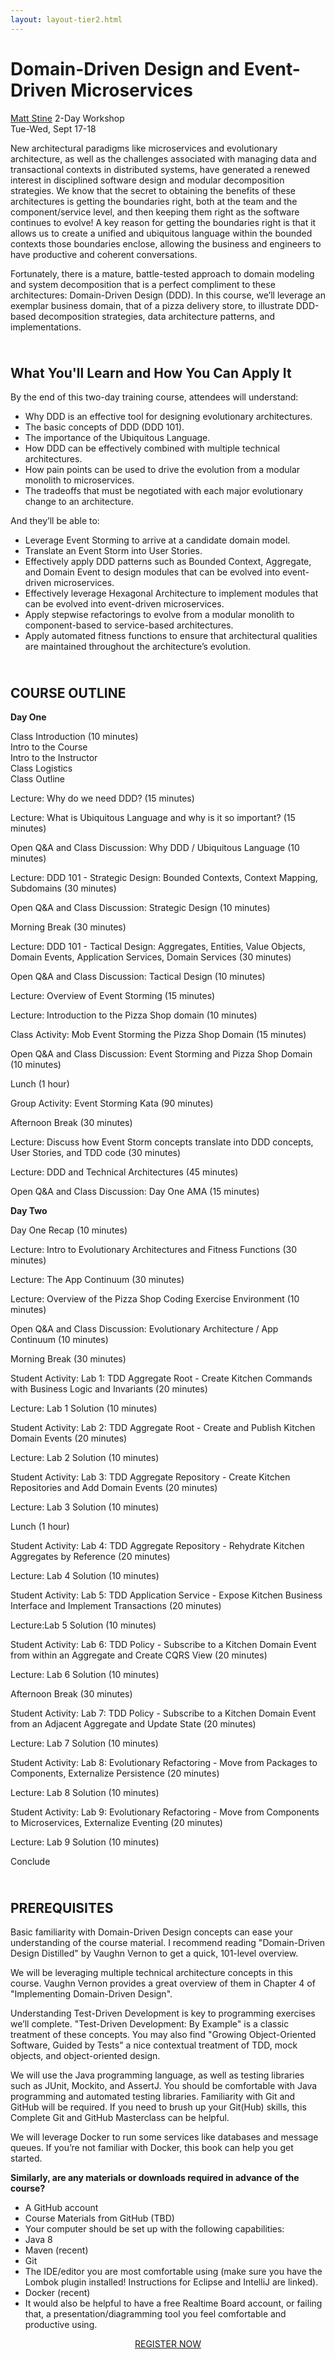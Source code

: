 ```yaml
---
layout: layout-tier2.html
---
```

<p><div class="container section workshop-page">
    <!-- begin workshop element -->
    <div class="row">
      <div class="col-xs-12 col-sm-2">
            <div class="speaker-container">
                <a href="../speakers/matt-stine.html"><div class="speaker-img matt-stine keep-color"></div></a>
                </div>
            </div>
        <div class="col-xs-12 col-sm-10 workshop-list">
            <h1 class="section-header">Domain-Driven Design and Event-Driven Microservices</h1>
            <span class="workshops--speaker-name"><a href="../speakers/matt-stine.html">Matt Stine</a></span>
            <span class="workshops--duration">2-Day Workshop<br>Tue-Wed, Sept 17-18</span>
            <div class="spacer"></div>
            <p class="copy">New architectural paradigms like microservices and evolutionary architecture, as well as the challenges associated with managing data and transactional contexts in distributed systems, have generated a renewed interest in disciplined software design and modular decomposition strategies. We know that the secret to obtaining the benefits of these architectures is getting the boundaries right, both at the team and the component/service level, and then keeping them right as the software continues to evolve! A key reason for getting the boundaries right is that it allows us to create a unified and ubiquitous language within the bounded contexts those boundaries enclose, allowing the business and engineers to have productive and coherent conversations.</p>
            <p class="copy">Fortunately, there is a mature, battle-tested approach to domain modeling and system decomposition that is a perfect compliment to these architectures: Domain-Driven Design (DDD). In this course, we’ll leverage an exemplar business domain, that of a pizza delivery store, to illustrate DDD-based decomposition strategies, data architecture patterns, and implementations.</p>
            <img src="../img/workshop/Workshop-Matt-Stine-3.jpg" class="speaker--workshop-content-img" alt="" style="margin-bottom: 10px">
            <h2 class="speaker-subheader">What You'll Learn and How You Can Apply It</h2>
            <p class="copy">By the end of this two-day training course, attendees will understand:</p>
            <ul class="copy-list">
                <li>Why DDD is an effective tool for designing evolutionary architectures.</li>
                <li>The basic concepts of DDD (DDD 101).</li>
                <li>The importance of the Ubiquitous Language.</li>
                <li>How DDD can be effectively combined with multiple technical architectures.</li>
                <li>How pain points can be used to drive the evolution from a modular monolith to microservices.</li>
                <li>The tradeoffs that must be negotiated with each major evolutionary change to an architecture.</li>
            </ul>
            <p class="copy">And they’ll be able to:</p>
            <ul class="copy-list">
                <li>Leverage Event Storming to arrive at a candidate domain model.</li>
                <li>Translate an Event Storm into User Stories.</li>
                <li>Effectively apply DDD patterns such as Bounded Context, Aggregate, and Domain Event to design modules that can be evolved into event-driven microservices.</li>
                <li>Effectively leverage Hexagonal Architecture to implement modules that can be evolved into event-driven microservices.</li>
                <li>Apply stepwise refactorings to evolve from a modular monolith to component-based to service-based architectures.</li>
                <li>Apply automated fitness functions to ensure that architectural qualities are maintained throughout the architecture’s evolution.</li>
            </ul>
            <img src="../img/workshop/Workshop-Matt-Stine-2.jpg" class="speaker--workshop-content-img" alt="" style="margin-bottom: 10px">
            <h2 class="speaker-subheader">COURSE OUTLINE</h2>
            <p class="copy"><strong>Day One</strong></p>
            <p class="copy">Class Introduction (10 minutes)<br>
            Intro to the Course<br>
            Intro to the Instructor<br>
            Class Logistics<br>
            Class Outline</p>
            <p class="copy">Lecture: Why do we need DDD? (15 minutes)</p>
            <p class="copy">Lecture: What is Ubiquitous Language and why is it so important? (15 minutes)</p>
            <p class="copy">Open Q&A and Class Discussion: Why DDD / Ubiquitous Language (10 minutes)</p>
            <p class="copy">Lecture: DDD 101 - Strategic Design: Bounded Contexts, Context Mapping, Subdomains (30 minutes)</p>
            <p class="copy">Open Q&A and Class Discussion: Strategic Design (10 minutes)</p>
            <p class="copy">Morning Break (30 minutes)</p>
            <p class="copy">Lecture: DDD 101 - Tactical Design: Aggregates, Entities, Value Objects, Domain Events, Application Services, Domain Services (30 minutes)</p>
            <p class="copy">Open Q&A and Class Discussion: Tactical Design (10 minutes)</p>
            <p class="copy">Lecture: Overview of Event Storming (15 minutes)</p>
            <p class="copy">Lecture: Introduction to the Pizza Shop domain (10 minutes)</p>
            <p class="copy">Class Activity: Mob Event Storming the Pizza Shop Domain (15 minutes)</p>
            <p class="copy">Open Q&A and Class Discussion: Event Storming and Pizza Shop Domain (10 minutes)</p>
            <p class="copy">Lunch (1 hour)</p>
            <p class="copy">Group Activity: Event Storming Kata (90 minutes)</p>
            <p class="copy">Afternoon Break (30 minutes)</p>
            <p class="copy">Lecture: Discuss how Event Storm concepts translate into DDD concepts, User Stories, and TDD code (30 minutes)</p>
            <p class="copy">Lecture: DDD and Technical Architectures (45 minutes)</p>
            <p class="copy">Open Q&A and Class Discussion: Day One AMA (15 minutes)</p>
            <p class="copy"><strong>Day Two</strong></p>
            <p class="copy">Day One Recap (10 minutes)</p>
            <p class="copy">Lecture: Intro to Evolutionary Architectures and Fitness Functions (30 minutes)</p>
            <p class="copy">Lecture: The App Continuum (30 minutes)</p>
            <p class="copy">Lecture: Overview of the Pizza Shop Coding Exercise Environment (10 minutes)</p>
            <p class="copy">Open Q&A and Class Discussion: Evolutionary Architecture / App Continuum (10 minutes)</p>
            <p class="copy">Morning Break (30 minutes)</p>
            <p class="copy">Student Activity: Lab 1: TDD Aggregate Root - Create Kitchen Commands with Business Logic and Invariants (20 minutes)</p>
            <p class="copy">Lecture: Lab 1 Solution (10 minutes)</p>
            <p class="copy">Student Activity: Lab 2: TDD Aggregate Root - Create and Publish Kitchen Domain Events (20 minutes)</p>
            <p class="copy">Lecture: Lab 2 Solution (10 minutes)</p>
            <p class="copy">Student Activity: Lab 3: TDD Aggregate Repository - Create Kitchen Repositories and Add Domain Events (20 minutes)</p>
            <p class="copy">Lecture: Lab 3 Solution (10 minutes)</p>
            <p class="copy">Lunch (1 hour)</p>
            <p class="copy">Student Activity: Lab 4: TDD Aggregate Repository - Rehydrate Kitchen Aggregates by Reference (20 minutes)</p>
            <p class="copy">Lecture: Lab 4 Solution (10 minutes)</p>
            <p class="copy">Student Activity: Lab 5: TDD Application Service - Expose Kitchen Business Interface and Implement Transactions (20 minutes)</p>
            <p class="copy">Lecture:Lab 5 Solution (10 minutes)</p>
            <p class="copy">Student Activity: Lab 6: TDD Policy - Subscribe to a Kitchen Domain Event from within an Aggregate and Create CQRS View (20 minutes)</p>
            <p class="copy">Lecture: Lab 6 Solution (10 minutes)</p>
            <p class="copy">Afternoon Break (30 minutes)</p>
            <p class="copy">Student Activity: Lab 7: TDD Policy - Subscribe to a Kitchen Domain Event from an Adjacent Aggregate and Update State (20 minutes)</p>
            <p class="copy">Lecture: Lab 7 Solution (10 minutes)</p>
            <p class="copy">Student Activity: Lab 8: Evolutionary Refactoring - Move from Packages to Components, Externalize Persistence (20 minutes)</p>
            <p class="copy">Lecture: Lab 8 Solution (10 minutes)</p>
            <p class="copy">Student Activity: Lab 9: Evolutionary Refactoring - Move from Components to Microservices, Externalize Eventing (20 minutes)</p>
            <p class="copy">Lecture: Lab 9 Solution (10 minutes)</p>
            <p class="copy">Conclude</p>
            <img src="../img/workshop/Workshop-Matt-Stine-1.jpg" class="speaker--workshop-content-img" alt="" style="margin-bottom: 10px">
            <h2 class="speaker-subheader">PREREQUISITES</h2>
            <p class="copy">Basic familiarity with Domain-Driven Design concepts can ease your understanding of the course material. I recommend reading "Domain-Driven Design Distilled" by Vaughn Vernon to get a quick, 101-level overview.</p>
            <p class="copy">We will be leveraging multiple technical architecture concepts in this course. Vaughn Vernon provides a great overview of them in Chapter 4 of "Implementing Domain-Driven Design".</p>
            <p class="copy">Understanding Test-Driven Development is key to programming exercises we’ll complete. "Test-Driven Development: By Example" is a classic treatment of these concepts. You may also find "Growing Object-Oriented Software, Guided by Tests" a nice contextual treatment of TDD, mock objects, and object-oriented design.</p>
            <p class="copy">We will use the Java programming language, as well as testing libraries such as JUnit, Mockito, and AssertJ. You should be comfortable with Java programming and automated testing libraries. Familiarity with Git and GitHub will be required. If you need to brush up your Git(Hub) skills, this Complete Git and GitHub Masterclass can be helpful.</p>
            <p class="copy">We will leverage Docker to run some services like databases and message queues. If you’re not familiar with Docker, this book can help you get started.</p>
            <p class="copy"><strong>Similarly, are any materials or downloads required in advance of the course?</strong></p>
            <ul class="copy-list">
                <li>A GitHub account</li>
                <li>Course Materials from GitHub (TBD)</li>
                <li>Your computer should be set up with the following capabilities:</li>
                <li>Java 8</li>
                <li>Maven (recent)</li>
                <li>Git</li>
                <li>The IDE/editor you are most comfortable using (make sure you have the Lombok plugin installed! Instructions for Eclipse and IntelliJ are linked).</li>
                <li>Docker (recent)</li>
                <li>It would also be helpful to have a free Realtime Board account, or failing that, a presentation/diagramming tool you feel comfortable and productive using.</li>
            </ul>
                <div class="col-xs-12" align="center">
                    <a class="btn get-ticket-btn" href="https://ti.to/eddd/explore-ddd-2019">REGISTER NOW</a>
                </div>
            </div>
        </div>
    </div>
</div> <!-- container --></p>